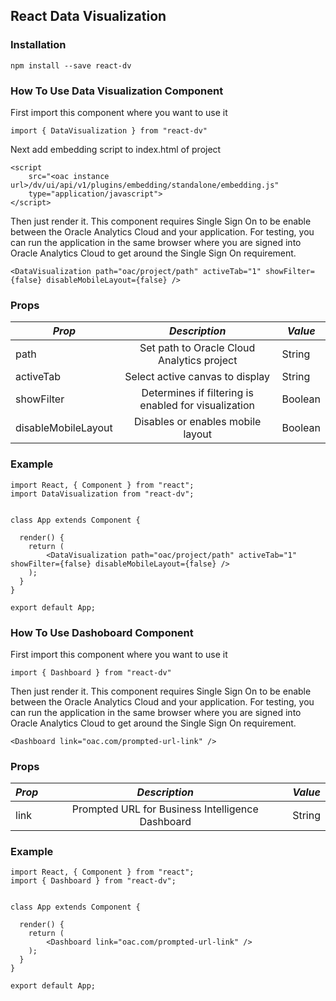 ## React Data Visualization

### Installation

`npm install --save react-dv`

### How To Use Data Visualization Component

First import this component where you want to use it

`import { DataVisualization } from "react-dv"`

Next add embedding script to index.html of project

```
<script
    src="<oac instance url>/dv/ui/api/v1/plugins/embedding/standalone/embedding.js"
    type="application/javascript">
</script>
```

Then just render it. This component requires Single Sign On to be enable between the Oracle Analytics Cloud and your application. For testing, you can run the application in the same browser where you are signed into Oracle Analytics Cloud to get around the Single Sign On requirement.

`<DataVisualization path="oac/project/path" activeTab="1" showFilter={false} disableMobileLayout={false} />`

### Props

| _Prop_              |                       _Description_                        | _Value_       |
| ------------------- | :--------------------------------------------------------: | ------------- |
| path                |         Set path to Oracle Cloud Analytics project         | String        |
| activeTab           |              Select active canvas to display               | String        |
| showFilter          |    Determines if filtering is enabled for visualization    | Boolean       |
| disableMobileLayout |             Disables or enables mobile layout              | Boolean       |

### Example

```
import React, { Component } from "react";
import DataVisualization from "react-dv";


class App extends Component {

  render() {
    return (
        <DataVisualization path="oac/project/path" activeTab="1" showFilter={false} disableMobileLayout={false} />
    );
  }
}

export default App;
```

### How To Use Dashoboard Component

First import this component where you want to use it

`import { Dashboard } from "react-dv"`

Then just render it. This component requires Single Sign On to be enable between the Oracle Analytics Cloud and your application. For testing, you can run the application in the same browser where you are signed into Oracle Analytics Cloud to get around the Single Sign On requirement.

`<Dashboard link="oac.com/prompted-url-link" />`

### Props

| _Prop_              |                       _Description_                        | _Value_       |
| ------------------- | :--------------------------------------------------------: | ------------- |
| link                |       Prompted URL for Business Intelligence Dashboard     | String        |

### Example

```
import React, { Component } from "react";
import { Dashboard } from "react-dv";


class App extends Component {

  render() {
    return (
        <Dashboard link="oac.com/prompted-url-link" />
    );
  }
}

export default App;
```
